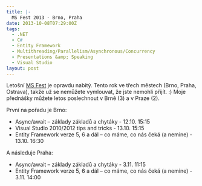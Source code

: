 ```yaml
---
title: |-
  MS Fest 2013 - Brno, Praha
date: 2013-10-08T07:29:00Z
tags:
  - .NET
  - C#
  - Entity Framework
  - Multithreading/Parallelism/Asynchronous/Concurrency
  - Presentations &amp; Speaking
  - Visual Studio
layout: post
---
```

Letošní [MS Fest][1] je opravdu nabitý. Tento rok ve třech městech (Brno, Praha, Ostrava), takže už se nemůžete vymlouvat, že jste nemohli přijít. :) Moje přednášky můžete letos poslechnout v Brně (3) a v Praze (2).

<!-- excerpt -->

První na pořadu je Brno:

*	Async/await – základy základů a chytáky - 12.10. 15:15
*	Visual Studio 2010/2012 tips and tricks - 13.10. 15:15
*	Entity Framework verze 5, 6 a dál – co máme, co nás čeká (a nemine) - 13.10. 16:30

A následuje Praha:

*	Async/await – základy základů a chytáky - 3.11. 11:15
*	Entity Framework verze 5, 6 a dál – co máme, co nás čeká (a nemine) - 3.11. 14:00

[1]: http://www.ms-fest.cz/